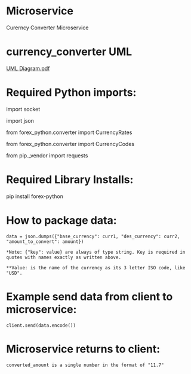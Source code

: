 # Microservice
Curerncy Converter Microservice

# currency_converter UML

[UML Diagram.pdf](https://github.com/Wcarey7/Microservice/files/9215732/UML.Diagram.pdf)


# Required Python imports:

   import socket
   
   import json
   
   from forex_python.converter import CurrencyRates
   
   from forex_python.converter import CurrencyCodes
   
   from pip._vendor import requests
   
   
# Required Library Installs:

   pip install forex-python



# How to package data:


    data = json.dumps({"base_currency": curr1, "des_currency": curr2, "amount_to_convert": amount})

    *Note: {"key": value} are always of type string. Key is required in quotes with names exactly as written above.
    
    **Value: is the name of the currency as its 3 letter ISO code, like "USD".




# Example send data from client to microservice:

    client.send(data.encode())




# Microservice returns to client:

    converted_amount is a single number in the format of "11.7"
